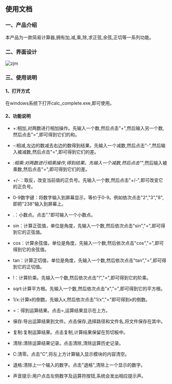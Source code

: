 ##                               使用文档



### 一、产品介绍

​	本产品为一款简易计算器,拥有加,减,乘,除,求正弦,余弦,正切等一系列功能。

### 二、界面设计

![zjm](http://images.xianyu123.club/zjm.png)

### 三、使用说明

#### 1、打开方式

在windows系统下打开calc_complete.exe,即可使用。

#### 2、功能说明

* +:相加,对两数进行相加操作。先输入一个数,然后点击"+",然后输入另一个数,然后点击"=",即可得到它们的和。
* -:相减,左边的数减去右边的数得到结果。先输入一个减数,然后点击"-",然后输入被减数,然后点击"=",即可得到它们的差。
* *:相乘:对两数进行相乘操作,得到结果。先输入一个减数,然后点击"*",然后输入被乘数,然后点击"=",即可得到它们的差。

* +/-：取反，改变当前值的正负号。先输入一个数,然后点击"+/-",即可改变它的正负号。

* 0-9数字键：将数字输入到屏幕显示，等价于0-9。例如依次点击"2","3","8",即把"238"输入到屏幕上。

* .：小数点。点击"."即可输入一个小数点。
* sin：计算正弦值，单位是角度，先输入一个数,然后依次点击"sin","=",即可得到它的正弦值。
*  cos：计算余弦值，单位是角度，先输入一个数,然后依次点击"cos","=",即可得到它的余弦值。
* tan：计算正切值，单位是角度，先输入一个数,然后依次点击"tan","=",即可得到它的正切值。
* !：计算阶乘。先输入一个数,然后依次点击"!","=",即可得到它的阶乘。
* sqrt:计算平方根。先输入一个数,然后依次点击"x","=",即可得到它的平方根。
* 1/x:计算x的倒数。先输入x,然后依次点击"1/x","="即可得到x的倒数。

* =：得到运算结果。点击=,运算结果显示在上方。
* 保存:导出运算结果到文件。点击保存,选择路径和文件名,将文件保存在其中。
* 复制:复制运算结果。点击复制,计算结果保留在剪切板中。
* 清除:清除运算结果记录。点击清除,清除运算历史记录。
* C:清零。点击"C",将左上方计算输入显示模块的内容清空。
* 退格:清除上一个输入的数字。点击"退格",清除上一个显示的数字。
* 声音提示:用户点击左侧数字及运算符按钮,系统会发出相应提示声。